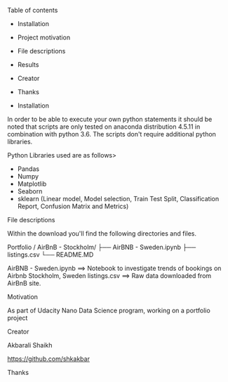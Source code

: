 Table of contents

* Installation
* Project motivation
* File descriptions
* Results
* Creator
* Thanks


* Installation

In order to be able to execute your own python statements it should be noted that scripts are only tested on anaconda distribution 4.5.11 in combination with python 3.6. The scripts don't require additional python libraries.

Python Libraries used are as follows>
- Pandas
- Numpy
- Matplotlib
- Seaborn
- sklearn (Linear model, Model selection, Train Test Split, Classification Report, Confusion Matrix and Metrics)


File descriptions

Within the download you'll find the following directories and files.

Portfolio / AirBnB - Stockholm/ 
├── AirBNB - Sweden.ipynb 
├── listings.csv 
└── README.MD 

AirBNB - Sweden.ipynb ==> Notebook to investigate trends of bookings on Airbnb Stockholm, Sweden
listings.csv ==> Raw data downloaded from AirBnB site.

Motivation

As part of Udacity Nano Data Science program, working on a portfolio project

Creator

Akbarali Shaikh

https://github.com/shkakbar

Thanks
